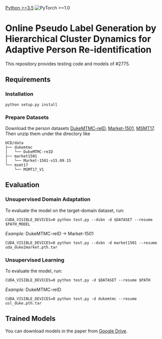 [Python >=3.5](https://img.shields.io/badge/Python->=3.5-blue.svg)
![PyTorch >=1.0](https://img.shields.io/badge/PyTorch->=1.0-yellow.svg)

# Online Pseudo Label Generation by Hierarchical Cluster Dynamics for Adaptive Person Re-identification

This repository provides testing code and models of #2775.

## Requirements

### Installation
```shell
python setup.py install
```
### Prepare Datasets

Download the person datasets [DukeMTMC-reID](https://arxiv.org/abs/1609.01775), [Market-1501](https://drive.google.com/file/d/0B8-rUzbwVRk0c054eEozWG9COHM/view), [MSMT17](https://arxiv.org/abs/1711.08565).
Then unzip them under the directory like

```
HCD/data
├── dukemtmc
│   └── DukeMTMC-reID
├── market1501
│   └── Market-1501-v15.09.15
└── msmt17
    └── MSMT17_V1
```
## Evaluation

### Unsupervised Domain Adaptation

To evaluate the model on the target-domain dataset, run:
```shell
CUDA_VISIBLE_DEVICES=0 python test.py --dsbn -d $DATASET --resume $PATH_MODEL
```
*Example:* DukeMTMC-reID -> Market-1501
```shell
CUDA_VISIBLE_DEVICES=0 python test.py --dsbn -d market1501 --resume uda_duke2market.pth.tar
```
### Unsupervised Learning
To evaluate the model, run:
```shell
CUDA_VISIBLE_DEVICES=0 python test.py -d $DATASET --resume $PATH
```
*Example:* DukeMTMC-reID
```shell
CUDA_VISIBLE_DEVICES=0 python test.py -d dukemtmc --resume usl_duke.pth.tar
```
## Trained Models
You can download models in the paper from [Google Drive](https://drive.google.com/drive/folders/1Ykz0n7n8aOPo4YkD0uanf5R9FWE8tUua?usp=sharing).
